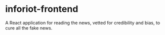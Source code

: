 # inforiot-frontend
A React application for reading the news, vetted for credibility and bias, to cure all the fake news.
